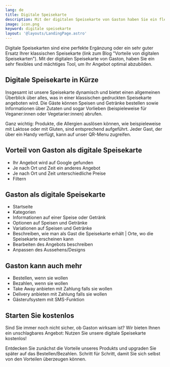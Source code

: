 ```yaml
---
lang: de
title: Digitale Speisekarte
description: Mit der digitalen Speisekarte von Gaston haben Sie ein flexibles und mächtiges Tool, um das Angebot Ihres Restaurants, Ihrer Bar oder Cafés optimal abzubilden.
image: icon.png
keyword: digitale speisekarte
layout: '@layouts/LandingPage.astro'
---
```


Digitale Speisekarten sind eine perfekte Ergänzung oder ein sehr guter Ersatz Ihrer klassischen Speisekarte (link zum Blog "Vorteile von digitalen Speisekarten"). Mit der digitalen Speisekarte von Gaston, haben Sie ein sehr flexibles und mächtiges Tool, um Ihr Angebot optimal abzubilden.

## Digitale Speisekarte in Kürze

Insgesamt ist unsere Speisekarte dynamisch und bietet einen allgemeinen Überblick über alles, was in einer klassischen gedruckten Speisekarte angeboten wird. Die Gäste können Speisen und Getränke bestellen sowie Informationen über Zutaten und sogar Vorlieben (beispieleweise für Veganer:innen oder Vegetarier:innen) abrufen. 

Ganz wichtig: Produkte, die Allergien auslösen können, wie beispieleweise mit Laktose oder mit Gluten, sind entsprechend aufgeführt. Jeder Gast, der über ein Handy verfügt, kann auf unser QR-Menu zugreifen. 


## Vorteil von Gaston als digitale Speisekarte

- Ihr Angebot wird auf Google gefunden
- Je nach Ort und Zeit ein anderes Angebot
- Je nach Ort und Zeit unterschiedliche Preise
- Filtern

## Gaston als digitale Speisekarte

- Startseite
- Kategorien
- Informationen auf einer Speise oder Getränk
- Optionen auf Speisen und Getränke
- Variationen auf Speisen und Getränke
- Beschreiben, wie man als Gast die Speisekarte erhält | Orte, wo die Speisekarte erscheinen kann
- Bearbeiten des Angebots beschreiben
- Anpassen des Aussehens/Designs


## Gaston kann auch mehr

- Bestellen, wenn sie wollen
- Bezahlen, wenn sie wollen
- Take Away anbieten mit Zahlung falls sie wollen
- Delivery anbieten mit Zahlung falls sie wollen
- Gästerufsystem mit SMS-Funktion

## Starten Sie kostenlos

Sind Sie immer noch nicht sicher, ob Gaston wirksam ist? Wir bieten Ihnen ein unschlagbares Angebot: Nutzen Sie unsere digitale Speisekarte kostenlos! 

Entdecken Sie zunächst die Vorteile unseres Produkts und upgraden Sie später auf das Bestellen/Bezahlen. Schritt für Schritt, damit Sie sich selbst von den Vorteilen überzeugen können.